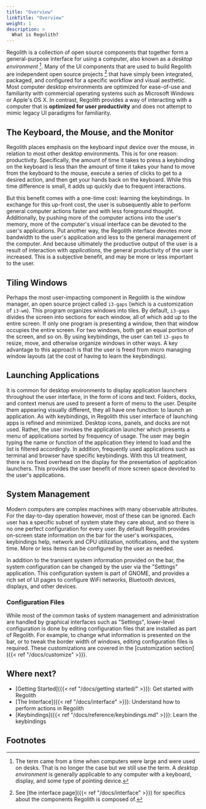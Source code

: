 ```yaml
---
title: "Overview"
linkTitle: "Overview"
weight: 1
description: >
  What is Regolith?
---
```


Regolith is a collection of open source components that together form a general-purpose interface for using a computer, also known as a _desktop environment_ [^1]. Many of the UI components that are used to build Regolith are independent open source projects [^2] that have simply been integrated, packaged, and configured for a specific workflow and visual aesthetic. Most computer desktop environments are optimized for ease-of-use and familiarity with commercial operating systems such as Microsoft Windows or Apple's OS X. In contrast, Regolith provides a way of interacting with a computer that is **optimized for user productivity** and does not attempt to mimic legacy UI paradigms for familiarity.

## The Keyboard, the Mouse, and the Monitor

Regolith places emphasis on the keyboard input device over the mouse, in relation to most other desktop environments. This is for one reason: productivity. Specifically, the amount of time it takes to press a keybinding on the keyboard is less than the amount of time it takes your hand to move from the keyboard to the mouse, execute a series of clicks to get to a desired action, and then get your hands back on the keyboard. While this time difference is small, it adds up quickly due to frequent interactions.

But this benefit comes with a one-time cost: learning the keybindings. In exchange for this up-front cost, the user is subsequently able to perform general computer actions faster and with less foreground thought. Additionally, by pushing more of the computer actions into the user's memory, more of the computer's visual interface can be devoted to the user's applications. Put another way, the Regolith interface devotes more bandwidth to the user's application and less to the general management of the computer. And because ultimately the productive output of the user is a result of interaction with _applications_, the general productivity of the user is increased. This is a subjective benefit, and may be more or less important to the user.

## Tiling Windows

Perhaps the most user-impacting component in Regolith is the window manager, an open source project called `i3-gaps` (which is a customization of `i3-wm`). This program organizes windows into tiles. By default, `i3-gaps` divides the screen into sections for each window, all of which add up to the entire screen. If only one program is presenting a window, then that window occupies the entire screen. For two windows, both get an equal portion of the screen, and so on. By using keybindings, the user can tell `i3-gaps` to resize, move, and otherwise organize windows in other ways. A key advantage to this approach is that the user is freed from micro managing window layouts (at the cost of having to learn the keybindings).

## Launching Applications

It is common for desktop environments to display application launchers throughout the user interface, in the form of icons and text. Folders, docks, and context menus are used to present a form of menu to the user. Despite them appearing visually different, they all have one function: to launch an application. As with keybindings, in Regolith this user interface of launching apps is refined and minimized. Desktop icons, panels, and docks are not used. Rather, the user invokes the application launcher which presents a menu of applications sorted by frequency of usage. The user may begin typing the name or function of the application they intend to load and the list is filtered accordingly. In addition, frequently used applications such as terminal and browser have specific keybindings. With this UI treatment, there is no fixed overhead on the display for the presentation of application launchers. This provides the user benefit of more screen space devoted to the user's applications.

## System Management

Modern computers are complex machines with many observable attributes. For the day-to-day operation however, most of these can be ignored. Each user has a specific subset of system state they care about, and so there is no one perfect configuration for every user. By default Regolith provides on-screen state information on the bar for the user's workspaces, keybindings help, network and CPU utilization, notifications, and the system time. More or less items can be configured by the user as needed.

In addition to the transient system information provided on the bar, the system configuration can be changed by the user via the "Settings" application. This configuration system is part of GNOME, and provides a rich set of UI pages to configure WiFi networks, Bluetooth devices, displays, and other devices.

### Configuration Files

While most of the common tasks of system management and administration are handled by graphical interfaces such as "Settings", lower-level configuration is done by editing configuration files that are installed as part of Regolith. For example, to change what information is presented on the bar, or to tweak the border width of windows, editing configuration files is required. These customizations are covered in the [customization section]({{< ref "/docs/customize" >}}).

## Where next?

- [Getting Started]({{< ref "/docs/getting started/" >}}): Get started with Regolith
- [The Interface]({{< ref "/docs/interface" >}}): Understand how to perform actions in Regolith
- [Keybindings]({{< ref "/docs/reference/keybindings.md" >}}): Learn the keybindings

## Footnotes

[^1]: The term came from a time when computers were large and were used on desks. That is no longer the case but we still use the term. A _desktop environment_ is generally applicable to any computer with a keyboard, display, and some type of pointing device.
[^2]: See [the interface page]({{< ref "/docs/interface" >}}) for specifics about the components Regolith is composed of.
